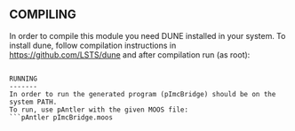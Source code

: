 COMPILING
---------
In order to compile this module you need DUNE installed in your system.
To install dune, follow compilation instructions in https://github.com/LSTS/dune
and after compilation run (as root):
```make install

RUNNING
-------
In order to run the generated program (pImcBridge) should be on the system PATH.
To run, use pAntler with the given MOOS file:
```pAntler pImcBridge.moos

